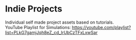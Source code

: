 # Indie Projects
Individual self made project assets based on tutorials.<br>
YouTube Playlist for Simulations: https://youtube.com/playlist?list=PLkG7gamjJqh8eZ_cd_IrUbCzTFxLxwSar
